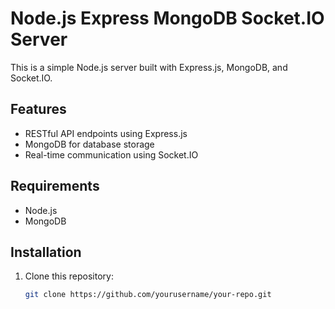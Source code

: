 # Node.js Express MongoDB Socket.IO Server

This is a simple Node.js server built with Express.js, MongoDB, and Socket.IO.

## Features

- RESTful API endpoints using Express.js
- MongoDB for database storage
- Real-time communication using Socket.IO

## Requirements

- Node.js
- MongoDB

## Installation

1. Clone this repository:
   ```bash
   git clone https://github.com/yourusername/your-repo.git
